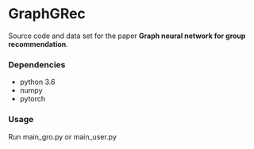 # GraphGRec
Source code and data set for the paper **Graph neural network for group recommendation**.

### Dependencies

- python 3.6
- numpy
- pytorch

### Usage

Run main_gro.py or 
main_user.py
```
